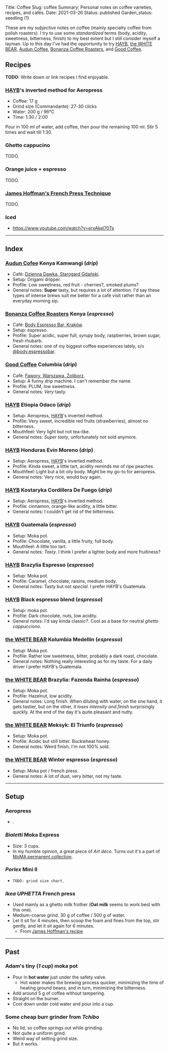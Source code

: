 Title: Coffee
Slug: coffee
Summary: Personal notes on coffee varieties, recipes, and cafés.
Date: 2021-03-26
Status: published
Garden_status: seedling (1)

These are my *subjective* notes on coffee (mainly specialty coffee from polish roasters). I try to use some *standardized* terms (body, acidity, sweetness, bitterness, finish) to my best extent but I still consider myself a layman. Up to this day I've had the opportunity to try [HAYB][hayb], [the WHITE BEAR][whitebear], [Audun Coffee][audun], [Bonanza Coffee Roasters][bonanza], and [Good Coffee][good].

## Recipes

**TODO:** Write down or link recipes I find enjoyable.

### [HAYB][hayb]'s inverted method for Aeropress

- Coffee: 17 g
- Grind size (Commandante): 27-30 clicks
- Water: 200 g / 96°C
- Time: 1:30 / 2:00

Pour in 100 ml of water, add coffee, then pour the remaining 100 ml. Stir 5 times and wait till 1:30.

### Ghetto cappucino

TODO.

### Orange juice + espresso

TODO.

### [James Hoffman's French Press Technique][jh-french]

TODO.

### Iced

- <https://www.youtube.com/watch?v=erxAkel70Ts>

---

## Index

### [Audun Cofee][audun] Kenya Kamwangi (*drip*)

- Café: [Dzienna Dawka, Starogard Gdański][dziennadawka].
- Setup: Origami dripper.
- Profile: Low sweetness, red fruit - cherries?, smoked plums?
- General notes: **Super** tasty, but requires a lot of attention. I'd say these types of intense brews suit me better for a café visit rather than an everyday morning sip.

### [Bonanza Coffee Roasters][bonanza] Kenya (*espresso*)

- Café: [Body Espresso Bar, Kraków][bodykrakow].
- Setup: espresso.
- Profile: Super acidic, super full, *syrupy* body, raspberries, brown sugar, fresh rhubarb.
- General notes: one of my biggest coffee experiences lately, s/o [@body.espressobar][bodykrakow].

### [Good Coffee][good] Columbia (*drip*)

- Café: [Fawory, Warszawa, Żoliborz][fawory].
- Setup: A funny drip machine. I can't remember the name.
- Profile: PLUM, low sweetness.
- General notes: *Very* tasty.

### [HAYB][hayb] Etiopia Odaco (*drip*)

- Setup: Aeropress, [HAYB][hayb]'s inverted method.
- Profile: Very sweet, incredible red fruits (strawberries), almost no bitterness.
- Mouthfeel: Very light but not tea-like.
- General notes: *Super tasty*, unfortunately not sold anymore.

### [HAYB][hayb] Honduras Evin Moreno (*drip*)

- Setup: Aeropress, [HAYB][hayb]'s inverted method.
- Profile: Kinda sweet, a little tart, acidity reminds me of ripe peaches.
- Mouthfeel: Light but a bit oily body. Might be my go-to for aeropress.
- General notes: Very nice, would buy again.

### [HAYB][hayb] Kostaryka Cordillera De Fuego (*drip*)

- Setup: Aeropress, [HAYB][hayb]'s inverted method.
- Profile: cinnamon, orange-like acidity, a little bitter.
- General notes: I couldn't get rid of the bitterness.

### [HAYB][hayb] Guatemala (*espresso*)

- Setup: Moka pot.
- Profile: Chocolate, vanilla, a little fruity, full body.
- Mouthfeel: A little too tart.
- General notes: *Tasty*. I think I prefer a lighter body and more fruitiness?

### [HAYB][hayb] Brazylia Espresso (*espresso*)

- Setup: Moka pot.
- Profile: Caramel, chocolate, raisins, medium body.
- General notes: Tasty but not *special*. I prefer HAYB's Guatemala.

### [HAYB][hayb] Black espresso blend (*espresso*)

- Setup: moka pot.
- Profile: Dark chocolate, nuts, low acidity.
- General notes: I'd say kinda classic?. Cool as a base for neutral *ghetto cappucciono*.

### [the WHITE BEAR][whitebear] Kolumbia Medellin (*espresso*)

- Setup: Moka pot.
- Profile: Rather low sweetness, bitter, probably a dark roast, chocolate.
- General notes: Nothing really interesting as for my taste. For a daily driver I prefer HAYB's Guatemala.

### [the WHITE BEAR][whitebear] Brazylia: Fazenda Rainha (*espresso*)

- Setup: Moka pot.
- Profile: Hazelnut, low acidity.
- General notes: Long finish. When diluting with water, on the one hand, it gets tastier, but on the other, it *loses intensity and finish* surprisingly quickly. At the end of the day it's quite pleasant and nutty.

### [the WHITE BEAR][whitebear] Meksyk: El Triunfo (*espresso*)

- Setup: Moka pot.
- Profile: Acidic but still bitter. Buckwheat honey.
- General notes: Weird finish. I'm not 100% sold.

### [the WHITE BEAR][whitebear] Winter espresso (*espresso*)

- Setup: Moka pot / french press.
- General notes: A lot of dust, very bitter, not my taste.

---

## Setup

### Aeropress

- .

### *Bialetti* Moka Express

- Size: 3 cups.
- In my humble opinion, a great piece of *Art déco*. Turns out it's a part of [MoMA permanent collection][moma-moka].

### *Porlex* Mini II

- `TODO: grind size chart.`

### *Ikea UPHETTA* French press

- Used mainly as a ghetto milk frother (**Oat milk** seems to work best with this one).
- Medium-coarse grind. 30 g of coffee / 500 g of water.
- Let it sit for 4 minutes, then scoop the foam and fines from the top, stir gently, and let it sit again for 6 minutes.
    - From [James Hoffman's recipe][jh-french]

---

## Past

### Adam's tiny (*1 cup*) moka pot

- Pour in **hot water** just under the safety valve.
    - Hot water makes the brewing process quicker, minimizing the time of heating ground beans, and in turn, minimizing the bitterness.
- Add around 5 g of coffee without tampering.
- Straight on the burner.
- Cool down under cold water and pour into a cup.

### Some cheap burr grinder from *Tchibo*

- No lid, so coffee springs out while grinding.
- Not quite a uniform grind.
- Weird way of setting grind size.
- But it works.


[hayb]: https://haybcoffee.pl/
[whitebear]: http://palarniathewhitebear.pl/
[audun]: https://www.coffeedesk.com/our-brands/audun-coffee/
[good]: https://www.goodcoffee.pl/
[bonanza]: https://bonanzacoffee.de/
[bodykrakow]: https://www.instagram.com/body.espressobar/
[dziennadawka]: https://www.facebook.com/dziennakawydawka
[fawory]: https://www.facebook.com/kawiarniafawory/
[moma-moka]: https://www.moma.org/collection/works/118645
[jh-french]: https://www.youtube.com/watch?v=st571DYYTR8
